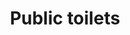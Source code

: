 ---
schema: default
title: Public toilets
organization: Aberdeenshire Council
notes: 
resources:

  - name: Public toilets KMZ
  - url: https://online.aberdeenshire.gov.uk/apps/OpenData/kml/public_toilets.kmz
  - format: KMZ

license: Open Government Licence 3.0 (United Kingdom)
category:

  - 


  - Toilets

maintainer: Tim Wisniewski
maintainer_email: tim@timwis.com
---